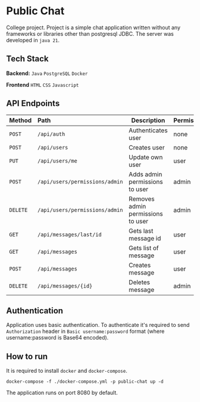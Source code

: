 # Public Chat

College project. Project is a simple chat application written without any frameworks or libraries other than postgresql
JDBC. The server was developed in `java 21`.

## Tech Stack

**Backend:** `Java` `PostgreSQL` `Docker`

**Frontend** `HTML` `CSS` `Javascript`

## API Endpoints

| Method   | Path                           | Description                       | Permissions |
|:---------|:-------------------------------|-----------------------------------|-------------|
| `POST`   | `/api/auth`                    | Authenticates user                | none        |
| `POST`   | `/api/users`                   | Creates user                      | none        |
| `PUT`    | `/api/users/me`                | Update own user                   | user        |
| `POST`   | `/api/users/permissions/admin` | Adds admin permissions to user    | admin       |
| `DELETE` | `/api/users/permissions/admin` | Removes admin permissions to user | admin       |
| `GET`    | `/api/messages/last/id`        | Gets last message id              | user        |
| `GET`    | `/api/messages`                | Gets list of message              | user        |
| `POST`   | `/api/messages`                | Creates message                   | user        |
| `DELETE` | `/api/messages/{id}`           | Deletes message                   | admin       |

## Authentication

Application uses basic authentication. To authenticate it's required to send `Authorization` header
in `Basic username:password` format (where username:password is Base64 encoded).

## How to run

It is required to install `docker` and `docker-compose`.

```
docker-compose -f ./docker-compose.yml -p public-chat up -d
```

The application runs on port 8080 by default.